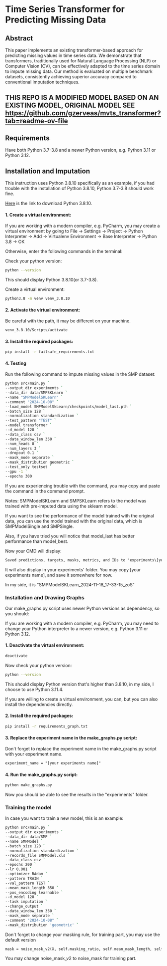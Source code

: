 # Time Series Transformer for Predicting Missing Data

## Abstract

This paper implements an existing transformer-based approach for predicting missing values in time series data. We demonstrate that transformers, traditionally used for Natural Language Processing (NLP) or Computer Vision (CV), can be effectively adapted to the time series domain to impute missing data. Our method is evaluated on multiple benchmark datasets, consistently achieving superior accuracy compared to conventional imputation techniques.

## THIS REPO IS A MODIFIED MODEL BASED ON AN EXISTING MODEL, ORIGINAL MODEL SEE https://github.com/gzerveas/mvts_transformer?tab=readme-ov-file

## Requirements
Have both Python 3.7-3.8 and a newer Python version, e.g. Python 3.11 or Python 3.12.

## Installation and Imputation
This instruction uses Python 3.8.10 specifically as an example, if you had trouble with the installation of Python 3.8.10, Python 3.7-3.8 should work fine.

[Here](https://www.python.org/downloads/release/python-3810/) is the link to download Python 3.8.10.

#### 1. Create a virtual environment:
If you are working with a modern compiler, e.g. PyCharm, you may create a virtual environment by going to File -> Settings -> Project -> Python Interpreter -> Add -> Virtualenv Environment -> Base Interpreter -> Python 3.8 -> OK

Otherwise, enter the following commands in the terminal:

Check your python version:
```bash
python --version
```

This should display Python 3.8.10(or 3.7-3.8).

Create a virtual environment:
```bash
python3.8 -m venv venv_3.8.10
```

#### 2. Activate the virtual environment:

Be careful with the path, it may be different on your machine.

```bash
venv_3.8.10/Scripts/activate
```


#### 3. Install the required packages:

```bash
pip install -r failsafe_requirements.txt
```
#### 4. Testing

Run the following command to impute missing values in the SMP dataset:
```bash
python src/main.py `
--output_dir experiments `
--data_dir data/SMPSKLearn `
--name "SMPModelSKLearn" `
--comment "2024-10-08" `
--load_model SMPModelSkLearn/checkpoints/model_last.pth `
--batch_size 128 `
--normalization standardization `
--test_pattern "TEST" `
--model transformer `
--d_model 128 `
--data_class csv `
--data_window_len 350 `
--num_heads 8 `
--num_layers 3 `
--dropout 0.1 `
--mask_mode separate `
--mask_distribution geometric `
--test_only testset `
--gpu -1 `
--epochs 300 
```
If you are experiencing trouble with the command, you may copy and paste the command in the command prompt.

Notes: SMPModelSKLearn and SMPSKLearn refers to the model was trained with pre-imputed data using the sklearn model. 

If you want to see the performance of the model trained with the original data, you can use the model trained with the original data, which is SMPModelSingle and SMPSingle.

Also, if you have tried you will notice that model_last has better performance than model_best.

Now your CMD will display:
```html
Saved predictions, targets, masks, metrics, and IDs to 'experiments\[your experiments name]\predictions\best_predictions.npz'                                                                                               
```
It will also display in your experiments' folder. You may copy [your experiments name], and save it somewhere for now. 

In my side, it is "SMPModelSKLearn_2024-11-18_17-33-15_zoS"

### Installation and Drawing Graphs

Our make_graphs.py script uses newer Python versions as dependency, so you should:

If you are working with a modern compiler, e.g. PyCharm, you may need to change your Python interpreter to a newer version, e.g. Python 3.11 or Python 3.12.
#### 1. Deactivate the virtual environment:
```bash
deactivate
```

Now check your python version:
```bash
python --version
```
This should display Python version that's higher than 3.8.10, in my side, I choose to use Python 3.11.4.

If you are willing to create a virtual environment, you can, but you can also install the dependencies directly. 

#### 2. Install the required packages:

```bash
pip install -r requirements_graph.txt
```

#### 3. Replace the experiment name in the make_graphs.py script:

Don't forget to replace the experiment name in the make_graphs.py script with your experiment name.

```html
experiment_name = "[your experiments name]"
```

#### 4. Run the make_graphs.py script:

```bash
python make_graphs.py
```

Now you should be able to see the results in the "experiments" folder.

### Training the model

In case you want to train a new model, this is an example: 
```bash
python src/main.py `
--output_dir experiments `
--data_dir data/SMP `
--name SMPModel `
--batch_size 128 `
--normalization standardization `
--records_file SMPModel.xls `
--data_class csv `
--epochs 200 `
--lr 0.001 `
--optimizer RAdam `
--pattern TRAIN `
--val_pattern TEST `
--mean_mask_length 350 `
--pos_encoding learnable `
--d_model 128 `
--task imputation `
--change_output `
--data_window_len 350 `
--mask_mode separate `
--comment "2024-10-08" `
--mask_distribution 'geometric' `
```

Don't forget to change your masking rule, for training part, you may use the default version
```html
mask = noise_mask_v2(X, self.masking_ratio, self.mean_mask_length, self.mode, self.distribution,self.exclude_feats)  # (seq_length, feat_dim) boolean array
```

You may change noise_mask_v2 to noise_mask for training part.